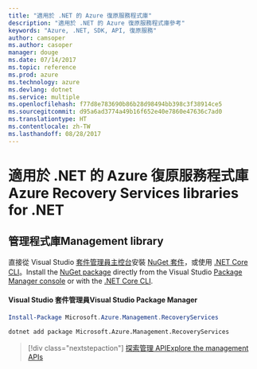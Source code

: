 ```yaml
---
title: "適用於 .NET 的 Azure 復原服務程式庫"
description: "適用於 .NET 的 Azure 復原服務程式庫參考"
keywords: "Azure, .NET, SDK, API, 復原服務"
author: camsoper
ms.author: casoper
manager: douge
ms.date: 07/14/2017
ms.topic: reference
ms.prod: azure
ms.technology: azure
ms.devlang: dotnet
ms.service: multiple
ms.openlocfilehash: f77d8e783690b86b28d98494bb398c3f38914ce5
ms.sourcegitcommit: d95a6ad3774a49b16f652e40e7860e47636c7ad0
ms.translationtype: HT
ms.contentlocale: zh-TW
ms.lasthandoff: 08/28/2017
---
```

# <a name="azure-recovery-services-libraries-for-net"></a><span data-ttu-id="776ea-104">適用於 .NET 的 Azure 復原服務程式庫</span><span class="sxs-lookup"><span data-stu-id="776ea-104">Azure Recovery Services libraries for .NET</span></span>


## <a name="management-library"></a><span data-ttu-id="776ea-105">管理程式庫</span><span class="sxs-lookup"><span data-stu-id="776ea-105">Management library</span></span>

<span data-ttu-id="776ea-106">直接從 Visual Studio [套件管理員主控台][PackageManager]安裝 [NuGet 套件](https://www.nuget.org/packages/Microsoft.Azure.Management.RecoveryServices)，或使用 [.NET Core CLI][DotNetCLI]。</span><span class="sxs-lookup"><span data-stu-id="776ea-106">Install the [NuGet package](https://www.nuget.org/packages/Microsoft.Azure.Management.RecoveryServices) directly from the Visual Studio [Package Manager console][PackageManager] or with the [.NET Core CLI][DotNetCLI].</span></span>

#### <a name="visual-studio-package-manager"></a><span data-ttu-id="776ea-107">Visual Studio 套件管理員</span><span class="sxs-lookup"><span data-stu-id="776ea-107">Visual Studio Package Manager</span></span>

```powershell
Install-Package Microsoft.Azure.Management.RecoveryServices
```

```bash
dotnet add package Microsoft.Azure.Management.RecoveryServices
```

> [!div class="nextstepaction"]
> [<span data-ttu-id="776ea-108">探索管理 API</span><span class="sxs-lookup"><span data-stu-id="776ea-108">Explore the management APIs</span></span>](/dotnet/api/overview/azure/recoveryservices/management)



[PackageManager]: https://docs.microsoft.com/nuget/tools/package-manager-console
[DotNetCLI]: https://docs.microsoft.com/en-us/dotnet/core/tools/dotnet-add-package
